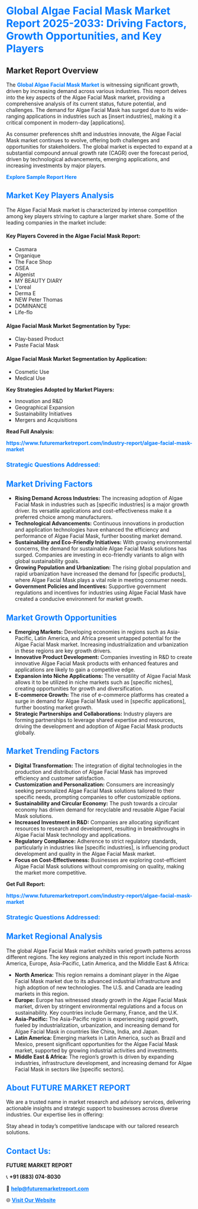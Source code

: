 <h1 style="color: #007BFF;">Global Algae Facial Mask Market Report 2025-2033: Driving Factors, Growth Opportunities, and Key Players</h1>

<section id="overview">
<h2>Market Report Overview</h2>
<p>The <a href="https://www.futuremarketreport.com/industry-report/algae-facial-mask-market" style="color: #007BFF; text-decoration: none;"><strong>Global Algae Facial Mask Market</strong></a> is witnessing significant growth, driven by increasing demand across various industries. This report delves into the key aspects of the Algae Facial Mask market, providing a comprehensive analysis of its current status, future potential, and challenges. The demand for Algae Facial Mask has surged due to its wide-ranging applications in industries such as [insert industries], making it a critical component in modern-day [applications].</p>
<p>As consumer preferences shift and industries innovate, the Algae Facial Mask market continues to evolve, offering both challenges and opportunities for stakeholders. The global market is expected to expand at a substantial compound annual growth rate (CAGR) over the forecast period, driven by technological advancements, emerging applications, and increasing investments by major players.</p>
</section>

<section id="overview">
<p><a href="https://www.futuremarketreport.com/request-sample/reportId=40816" style="color: #007BFF; text-decoration: none;"><strong>Explore Sample Report Here</strong></a></p>
</section>

<section id="key-players">
<h2 style="color: #007BFF;">Market Key Players Analysis</h2>
<p>The Algae Facial Mask market is characterized by intense competition among key players striving to capture a larger market share. Some of the leading companies in the market include:</p>
<h4>Key Players Covered in the Algae Facial Mask Report:</h4>
<ul><li>Casmara</li><li>Organique</li><li>The Face Shop</li><li>OSEA</li><li>Algenist</li><li>MY BEAUTY DIARY</li><li>L&#039;oreal</li><li>Derma E</li><li>NEW Peter Thomas</li><li>DOMINANCE</li><li>Life-flo</li></ul>
<h4>Algae Facial Mask Market Segmentation by Type:</h4>
<ul><li>Clay-based Product</li><li>Paste Facial Mask</li></ul>

<h4>Algae Facial Mask Market Segmentation by Application:</h4>
<ul><li>Cosmetic Use</li><li>Medical Use</li></ul>
<p><strong>Key Strategies Adopted by Market Players:</strong></p>
<ul>
<li>Innovation and R&D</li>
<li>Geographical Expansion</li>
<li>Sustainability Initiatives</li>
<li>Mergers and Acquisitions</li>
</ul>
</section>

<section>
<p><strong>Read Full Analysis: </strong></p><a href="https://www.futuremarketreport.com/industry-report/algae-facial-mask-market" style="color: #007BFF; text-decoration: none;"><strong>https://www.futuremarketreport.com/industry-report/algae-facial-mask-market</strong></a>
<h3 style="color: #007BFF;">Strategic Questions Addressed:</h3>
</section>

<section id="driving-factors">
<h2 style="color: #007BFF;">Market Driving Factors</h2>
<ul>
<li><strong>Rising Demand Across Industries:</strong> The increasing adoption of Algae Facial Mask in industries such as [specific industries] is a major growth driver. Its versatile applications and cost-effectiveness make it a preferred choice among manufacturers.</li>
<li><strong>Technological Advancements:</strong> Continuous innovations in production and application technologies have enhanced the efficiency and performance of Algae Facial Mask, further boosting market demand.</li>
<li><strong>Sustainability and Eco-Friendly Initiatives:</strong> With growing environmental concerns, the demand for sustainable Algae Facial Mask solutions has surged. Companies are investing in eco-friendly variants to align with global sustainability goals.</li>
<li><strong>Growing Population and Urbanization:</strong> The rising global population and rapid urbanization have increased the demand for [specific products], where Algae Facial Mask plays a vital role in meeting consumer needs.</li>
<li><strong>Government Policies and Incentives:</strong> Supportive government regulations and incentives for industries using Algae Facial Mask have created a conducive environment for market growth.</li>
</ul>
</section>

<section id="growth-opportunities">
<h2 style="color: #007BFF;">Market Growth Opportunities</h2>
<ul>
<li><strong>Emerging Markets:</strong> Developing economies in regions such as Asia-Pacific, Latin America, and Africa present untapped potential for the Algae Facial Mask market. Increasing industrialization and urbanization in these regions are key growth drivers.</li>
<li><strong>Innovative Product Development:</strong> Companies investing in R&D to create innovative Algae Facial Mask products with enhanced features and applications are likely to gain a competitive edge.</li>
<li><strong>Expansion into Niche Applications:</strong> The versatility of Algae Facial Mask allows it to be utilized in niche markets such as [specific niches], creating opportunities for growth and diversification.</li>
<li><strong>E-commerce Growth:</strong> The rise of e-commerce platforms has created a surge in demand for Algae Facial Mask used in [specific applications], further boosting market growth.</li>
<li><strong>Strategic Partnerships and Collaborations:</strong> Industry players are forming partnerships to leverage shared expertise and resources, driving the development and adoption of Algae Facial Mask products globally.</li>
</ul>
</section>

<section id="trending-factors">
<h2 style="color: #007BFF;">Market Trending Factors</h2>
<ul>
<li><strong>Digital Transformation:</strong> The integration of digital technologies in the production and distribution of Algae Facial Mask has improved efficiency and customer satisfaction.</li>
<li><strong>Customization and Personalization:</strong> Consumers are increasingly seeking personalized Algae Facial Mask solutions tailored to their specific needs, prompting companies to offer customizable options.</li>
<li><strong>Sustainability and Circular Economy:</strong> The push towards a circular economy has driven demand for recyclable and reusable Algae Facial Mask solutions.</li>
<li><strong>Increased Investment in R&D:</strong> Companies are allocating significant resources to research and development, resulting in breakthroughs in Algae Facial Mask technology and applications.</li>
<li><strong>Regulatory Compliance:</strong> Adherence to strict regulatory standards, particularly in industries like [specific industries], is influencing product development and quality in the Algae Facial Mask market.</li>
<li><strong>Focus on Cost-Effectiveness:</strong> Businesses are exploring cost-efficient Algae Facial Mask solutions without compromising on quality, making the market more competitive.</li>
</ul>
</section>

<section>
<p><strong>Get Full Report: </strong></p><a href="https://www.futuremarketreport.com/industry-report/algae-facial-mask-market" style="color: #007BFF; text-decoration: none;"><strong>https://www.futuremarketreport.com/industry-report/algae-facial-mask-market</strong></a>
<h3 style="color: #007BFF;">Strategic Questions Addressed:</h3>
</section>


<section id="regional-analysis">
<h2 style="color: #007BFF;">Market Regional Analysis</h2>
<p>The global Algae Facial Mask market exhibits varied growth patterns across different regions. The key regions analyzed in this report include North America, Europe, Asia-Pacific, Latin America, and the Middle East & Africa:</p>
<ul>
<li><strong>North America:</strong> This region remains a dominant player in the Algae Facial Mask market due to its advanced industrial infrastructure and high adoption of new technologies. The U.S. and Canada are leading markets in this region.</li>
<li><strong>Europe:</strong> Europe has witnessed steady growth in the Algae Facial Mask market, driven by stringent environmental regulations and a focus on sustainability. Key countries include Germany, France, and the U.K.</li>
<li><strong>Asia-Pacific:</strong> The Asia-Pacific region is experiencing rapid growth, fueled by industrialization, urbanization, and increasing demand for Algae Facial Mask in countries like China, India, and Japan.</li>
<li><strong>Latin America:</strong> Emerging markets in Latin America, such as Brazil and Mexico, present significant opportunities for the Algae Facial Mask market, supported by growing industrial activities and investments.</li>
<li><strong>Middle East & Africa:</strong> The region’s growth is driven by expanding industries, infrastructure development, and increasing demand for Algae Facial Mask in sectors like [specific sectors].</li>
</ul>
</section>

<footer>
<h2 style="color: #007BFF;">About FUTURE MARKET REPORT</h2>
<p>We are a trusted name in market research and advisory services, delivering actionable insights and strategic support to businesses across diverse industries. Our expertise lies in offering:</p>

<p>Stay ahead in today’s competitive landscape with our tailored research solutions.</p>

<h2 style="color: #007BFF;">Contact Us:</h2>
<p><strong>FUTURE MARKET REPORT</strong></p>
<p>📞 <strong>+91 (883) 074-8030</strong></p>
<p>📧 <strong><a href="mailto:help@futuremarketreport.com" style="color: #007BFF;">help@futuremarketreport.com</a></strong></p>
<p>🌐 <strong><a href="https://www.futuremarketreport.com/" style="color: #007BFF;">Visit Our Website</a></strong></p>
</footer>